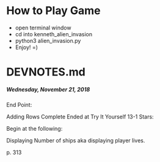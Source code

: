 # How to Play Game

- open terminal window
- cd into kenneth_alien_invasion
- python3 alien_invasion.py
- Enjoy! =)

# DEVNOTES.md

##### Wednesday, November 21, 2018

End Point: 

Adding Rows Complete
Ended at Try It Yourself 13-1 Stars:

<!-- Need to work 13-1, 13-2 -->

Begin at the following:

Displaying Number of ships aka displaying player lives.

p. 313
